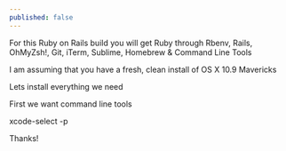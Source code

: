 ```yaml
---
published: false
---
```


For this Ruby on Rails build you will get Ruby through Rbenv, Rails, OhMyZsh!, Git, iTerm, Sublime, Homebrew & Command Line Tools 

I am assuming that you have a fresh, clean install of OS X 10.9 Mavericks

Lets install everything we need

First we want command line tools

xcode-select -p


Thanks!